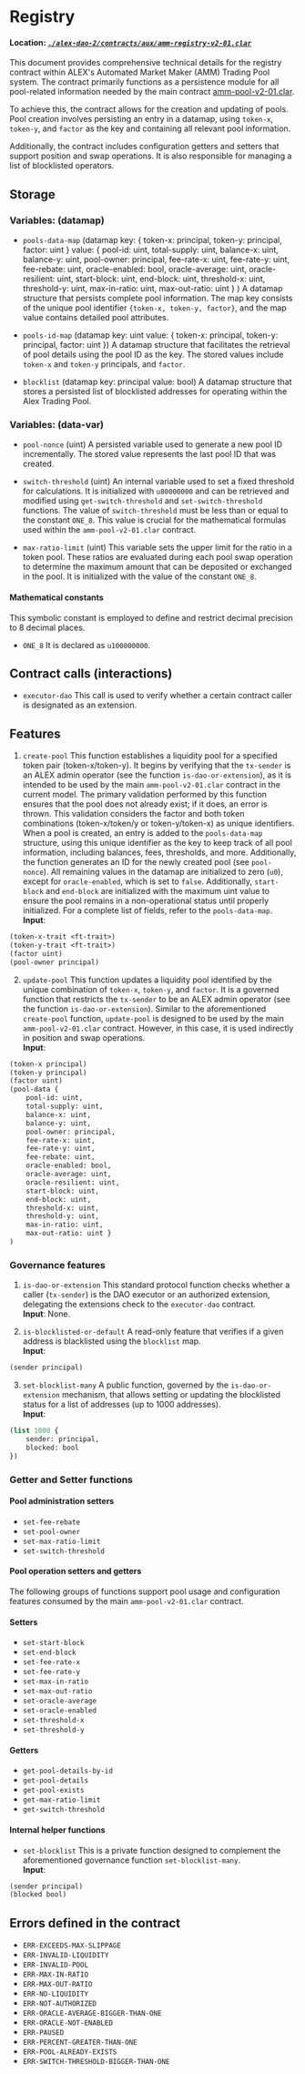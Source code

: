 # Registry

#### Location: [_`./alex-dao-2/contracts/aux/amm-registry-v2-01.clar`_](https://github.com/alexgo-io/alex-dao-2/blob/main/contracts/aux/amm-registry-v2-01.clar)

This document provides comprehensive technical details for the registry contract within ALEX's Automated Market Maker (AMM) Trading Pool system. The contract primarily functions as a persistence module for all pool-related information needed by the main contract [amm-pool-v2-01.clar](./amm-pool-v2-01.clar.md).

To achieve this, the contract allows for the creation and updating of pools. Pool creation involves persisting an entry in a datamap, using `token-x`, `token-y`, and `factor` as the key and containing all relevant pool information.

Additionally, the contract includes configuration getters and setters that support position and swap operations. It is also responsible for managing a list of blocklisted operators.

## Storage

### Variables: (datamap)

* `pools-data-map` (datamap
                        key:
                        {
                            token-x: principal,
                            token-y: principal,
                            factor: uint
                        }
                        value:
                        {
                            pool-id: uint,
                            total-supply: uint,
                            balance-x: uint,
                            balance-y: uint,
                            pool-owner: principal,
                            fee-rate-x: uint,
                            fee-rate-y: uint,
                            fee-rebate: uint,
                            oracle-enabled: bool,
                            oracle-average: uint,
                            oracle-resilient: uint,
                            start-block: uint,
                            end-block: uint,
                            threshold-x: uint,
                            threshold-y: uint,
                            max-in-ratio: uint,
                            max-out-ratio: uint
                        }
                    )
A datamap structure that persists complete pool information. The map key consists of the unique pool identifier `{token-x, token-y, factor}`, and the map value contains detailed pool attributes.

* `pools-id-map` (datamap key: uint value: { token-x: principal, token-y: principal, factor: uint })
A datamap structure that facilitates the retrieval of pool details using the pool ID as the key. The stored values include `token-x` and `token-y` principals, and `factor`.

* `blocklist` (datamap key: principal value: bool)
A datamap structure that stores a persisted list of blocklisted addresses for operating within the Alex Trading Pool.
 
### Variables: (data-var)

* `pool-nonce` (uint)
A persisted variable used to generate a new pool ID incrementally. The stored value represents the last pool ID that was created.

* `switch-threshold` (uint)
An internal variable used to set a fixed threshold for calculations. It is initialized with `u80000000` and can be retrieved and modified using `get-switch-threshold` and `set-switch-threshold` functions. The value of `switch-threshold` must be less than or equal to the constant `ONE_8`. This value is crucial for the mathematical formulas used within the `amm-pool-v2-01.clar` contract.

* `max-ratio-limit` (uint)
This variable sets the upper limit for the ratio in a token pool. These ratios are evaluated during each pool swap operation to determine the maximum amount that can be deposited or exchanged in the pool. It is initialized with the value of the constant `ONE_8`.

#### Mathematical constants

This symbolic constant is employed to define and restrict decimal precision to 8 decimal places.

* `ONE_8` It is declared as `u100000000`.

## Contract calls (interactions)

* `executor-dao` This call is used to verify whether a certain contract caller is designated as an extension.

## Features

1. `create-pool` This function establishes a liquidity pool for a specified token pair (token-x/token-y). It begins by verifying that the `tx-sender` is an ALEX admin operator (see the function `is-dao-or-extension`), as it is intended to be used by the main `amm-pool-v2-01.clar` contract in the current model.
The primary validation performed by this function ensures that the pool does not already exist; if it does, an error is thrown. This validation considers the factor and both token combinations (token-x/token/y or token-y/token-x) as unique identifiers. When a pool is created, an entry is added to the `pools-data-map` structure, using this unique identifier as the key to keep track of all pool information, including balances, fees, thresholds, and more. Additionally, the function generates an ID for the newly created pool (see `pool-nonce`).
All remaining values in the datamap are initialized to zero (`u0`), except for `oracle-enabled`, which is set to `false`. Additionally, `start-block` and `end-block` are initialized with the maximum uint value to ensure the pool remains in a non-operational status until properly initialized. For a complete list of fields, refer to the `pools-data-map`.\
**Input**:
```lisp
(token-x-trait <ft-trait>)
(token-y-trait <ft-trait>)
(factor uint)
(pool-owner principal)
```

2. `update-pool` This function updates a liquidity pool identified by the unique combination of `token-x`, `token-y`, and `factor`. It is a governed function that restricts the `tx-sender` to be an ALEX admin operator (see the function `is-dao-or-extension`).
Similar to the aforementioned `create-pool` function, `update-pool` is designed to be used by the main `amm-pool-v2-01.clar` contract. However, in this case, it is used indirectly in position and swap operations.\
**Input**:
```lisp
(token-x principal)
(token-y principal)
(factor uint)
(pool-data {
    pool-id: uint,
    total-supply: uint,
    balance-x: uint,
    balance-y: uint,
    pool-owner: principal,
    fee-rate-x: uint,
    fee-rate-y: uint,
    fee-rebate: uint,
    oracle-enabled: bool,
    oracle-average: uint,
    oracle-resilient: uint,
    start-block: uint,
    end-block: uint,
    threshold-x: uint,
    threshold-y: uint,
    max-in-ratio: uint,
    max-out-ratio: uint }
)
```

### Governance features

1. `is-dao-or-extension` This standard protocol function checks whether a caller (`tx-sender`) is the DAO executor or an authorized extension, delegating the extensions check to the `executor-dao` contract.\
**Input**:
None.

2. `is-blocklisted-or-default` A read-only feature that verifies if a given address is blacklisted using the `blocklist` map.\
**Input**:
```lisp
(sender principal)
```

3. `set-blocklist-many` A public function, governed by the `is-dao-or-extension` mechanism, that allows setting or updating the blocklisted status for a list of addresses (up to 1000 addresses).\
**Input**:
```lisp
(list 1000 {
    sender: principal,
    blocked: bool
})
```

### Getter and Setter functions

#### Pool administration setters

* `set-fee-rebate`
* `set-pool-owner`
* `set-max-ratio-limit`
* `set-switch-threshold`

#### Pool operation setters and getters
The following groups of functions support pool usage and configuration features consumed by the main `amm-pool-v2-01.clar` contract.

#### Setters

* `set-start-block`
* `set-end-block`
* `set-fee-rate-x`
* `set-fee-rate-y`
* `set-max-in-ratio`
* `set-max-out-ratio`
* `set-oracle-average`
* `set-oracle-enabled`
* `set-threshold-x`
* `set-threshold-y`

#### Getters

* `get-pool-details-by-id`
* `get-pool-details`
* `get-pool-exists`
* `get-max-ratio-limit`
* `get-switch-threshold`

#### Internal helper functions

* `set-blocklist` This is a private function designed to complement the aforementioned governance function `set-blocklist-many`.\
**Input**:
```lisp
(sender principal)
(blocked bool)
```

## Errors defined in the contract
* `ERR-EXCEEDS-MAX-SLIPPAGE`
* `ERR-INVALID-LIQUIDITY`
* `ERR-INVALID-POOL`
* `ERR-MAX-IN-RATIO`
* `ERR-MAX-OUT-RATIO`
* `ERR-NO-LIQUIDITY`
* `ERR-NOT-AUTHORIZED`
* `ERR-ORACLE-AVERAGE-BIGGER-THAN-ONE`
* `ERR-ORACLE-NOT-ENABLED`
* `ERR-PAUSED`
* `ERR-PERCENT-GREATER-THAN-ONE`
* `ERR-POOL-ALREADY-EXISTS`
* `ERR-SWITCH-THRESHOLD-BIGGER-THAN-ONE`
